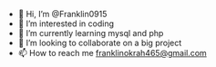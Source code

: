 - 👋 Hi, I’m @Franklin0915
- 👀 I’m interested in coding 
- 🌱 I’m currently learning mysql and php
- 💞️ I’m looking to collaborate on a big project 
- 📫 How to reach me franklinokrah465@gmail.com 

<!---
Franklin0915/Franklin0915 is a ✨ special ✨ repository because its `README.md` (this file) appears on your GitHub profile.
You can click the Preview link to take a look at your changes.
--->
